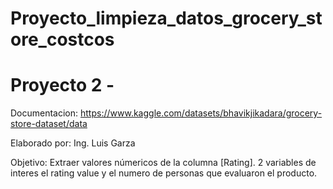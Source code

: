 # Proyecto_limpieza_datos_grocery_store_costcos
# **Proyecto 2 -**  

Documentacion: https://www.kaggle.com/datasets/bhavikjikadara/grocery-store-dataset/data  

Elaborado por: Ing. Luis Garza  

Objetivo: Extraer valores númericos de la columna [Rating]. 2 variables de interes el rating value y el numero de personas que evaluaron el producto.
